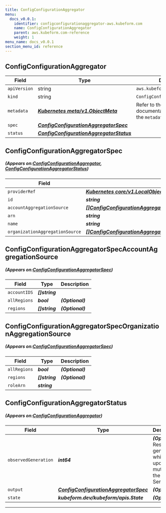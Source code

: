 ```yaml
---
title: ConfigConfigurationAggregator
menu:
  docs_v0.0.1:
    identifier: configconfigurationaggregator-aws.kubeform.com
    name: ConfigConfigurationAggregator
    parent: aws.kubeform.com-reference
    weight: 1
menu_name: docs_v0.0.1
section_menu_id: reference
---
```


## ConfigConfigurationAggregator
| Field | Type | Description |
| ------ | ----- | ----------- |
| `apiVersion` | string | `aws.kubeform.com/v1alpha1` |
|    `kind` | string | `ConfigConfigurationAggregator` |
| `metadata` | ***[Kubernetes meta/v1.ObjectMeta](https://kubernetes.io/docs/reference/generated/kubernetes-api/v1.13/#objectmeta-v1-meta)***|Refer to the Kubernetes API documentation for the fields of the `metadata` field.|
| `spec` | ***[ConfigConfigurationAggregatorSpec](#ConfigConfigurationAggregatorSpec)***||
| `status` | ***[ConfigConfigurationAggregatorStatus](#ConfigConfigurationAggregatorStatus)***||
## ConfigConfigurationAggregatorSpec
##### (Appears on:[ConfigConfigurationAggregator](#ConfigConfigurationAggregator), [ConfigConfigurationAggregatorStatus](#ConfigConfigurationAggregatorStatus))
| Field | Type | Description |
| ------ | ----- | ----------- |
| `providerRef` | ***[Kubernetes core/v1.LocalObjectReference](https://kubernetes.io/docs/reference/generated/kubernetes-api/v1.13/#localobjectreference-v1-core)***||
| `id` | ***string***||
| `accountAggregationSource` | ***[[]ConfigConfigurationAggregatorSpecAccountAggregationSource](#ConfigConfigurationAggregatorSpecAccountAggregationSource)***| ***(Optional)*** |
| `arn` | ***string***| ***(Optional)*** |
| `name` | ***string***||
| `organizationAggregationSource` | ***[[]ConfigConfigurationAggregatorSpecOrganizationAggregationSource](#ConfigConfigurationAggregatorSpecOrganizationAggregationSource)***| ***(Optional)*** |
## ConfigConfigurationAggregatorSpecAccountAggregationSource
##### (Appears on:[ConfigConfigurationAggregatorSpec](#ConfigConfigurationAggregatorSpec))
| Field | Type | Description |
| ------ | ----- | ----------- |
| `accountIDS` | ***[]string***||
| `allRegions` | ***bool***| ***(Optional)*** |
| `regions` | ***[]string***| ***(Optional)*** |
## ConfigConfigurationAggregatorSpecOrganizationAggregationSource
##### (Appears on:[ConfigConfigurationAggregatorSpec](#ConfigConfigurationAggregatorSpec))
| Field | Type | Description |
| ------ | ----- | ----------- |
| `allRegions` | ***bool***| ***(Optional)*** |
| `regions` | ***[]string***| ***(Optional)*** |
| `roleArn` | ***string***||
## ConfigConfigurationAggregatorStatus
##### (Appears on:[ConfigConfigurationAggregator](#ConfigConfigurationAggregator))
| Field | Type | Description |
| ------ | ----- | ----------- |
| `observedGeneration` | ***int64***| ***(Optional)*** Resource generation, which is updated on mutation by the API Server.|
| `output` | ***[ConfigConfigurationAggregatorSpec](#ConfigConfigurationAggregatorSpec)***| ***(Optional)*** |
| `state` | ***kubeform.dev/kubeform/apis.State***| ***(Optional)*** |
---
